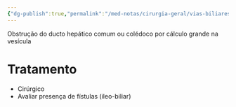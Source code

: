```yaml
---
{"dg-publish":true,"permalink":"/med-notas/cirurgia-geral/vias-biliares/sindrome-de-mirizzi/","tags":["review"]}
---
```


Obstrução do ducto hepático comum ou colédoco por cálculo grande na vesícula

# Tratamento 
- Cirúrgico
- Avaliar presença de fístulas (ileo-biliar)